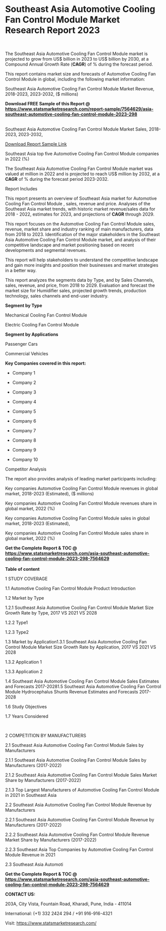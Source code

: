 <h1>Southeast Asia Automotive Cooling Fan Control Module Market Research Report 2023</h1><br/><p>The Southeast Asia Automotive Cooling Fan Control Module market is projected to grow from US$ billion in 2023 to US$ billion by 2030, at a Compound Annual Growth Rate (<strong>CAGR</strong>) of % during the forecast period.</p><p>
 
 This report contains market size and forecasts of Automotive Cooling Fan Control Module in global, including the following market information:</p><p>
 
 Southeast Asia Automotive Cooling Fan Control Module Market Revenue, 2018-2023, 2023-2032, ($ millions)</p><div><b>Download FREE Sample of this Report @ <a href="https://www.statsmarketresearch.com/download-free-sample/7564629/asia-southeast-automotive-cooling-fan-control-module-2023-298">https://www.statsmarketresearch.com/report-sample/7564629/asia-southeast-automotive-cooling-fan-control-module-2023-298</a></b></div><br><p>
 
 Southeast Asia Automotive Cooling Fan Control Module Market Sales, 2018-2023, 2023-2032,</p><p><a href="https://www.statsmarketresearch.com/download-free-sample/7564629/asia-southeast-automotive-cooling-fan-control-module-2023-298">Download Report Sample Link</a></p><p>
 
 Southeast Asia top five Automotive Cooling Fan Control Module companies in 2022 (%)</p><p>
 
 The Southeast Asia Automotive Cooling Fan Control Module market was valued at million in 2022 and is projected to reach US$ million by 2032, at a <strong>CAGR</strong> of % during the forecast period 2023-2032.</p><p>
 
 Report Includes</p><p>
 
 This report presents an overview of Southeast Asia market for Automotive Cooling Fan Control Module , sales, revenue and price. Analyses of the Southeast Asia market trends, with historic market revenue/sales data for 2018 - 2022, estimates for 2023, and projections of <strong>CAGR</strong> through 2029.</p><p>
 
 This report focuses on the Automotive Cooling Fan Control Module sales, revenue, market share and industry ranking of main manufacturers, data from 2018 to 2023. Identification of the major stakeholders in the Southeast Asia Automotive Cooling Fan Control Module market, and analysis of their competitive landscape and market positioning based on recent developments and segmental revenues.</p><p>
 
 This report will help stakeholders to understand the competitive landscape and gain more insights and position their businesses and market strategies in a better way.</p><p>
 
 This report analyzes the segments data by Type, and by Sales Channels, sales, revenue, and price, from 2018 to 2029. Evaluation and forecast the market size for Humidifier sales, projected growth trends, production technology, sales channels and end-user industry.</p><p>
 
  <strong>Segment by Type</strong></p><p>
 
 Mechanical Cooling Fan Control Module</p><p>Electric Cooling Fan Control Module</p><p>
 
 <strong> Segment <strong><strong>by Applications</strong></strong></strong></p><p>
 
 Passenger Cars</p><p>Commercial Vehicles</p><p><strong>Key Companies covered in this report:</strong></p><p>
 
 </p><ul><p></p><li>Company 1</li><p></p><li>Company 2</li><p></p><li>Company 3</li><p></p><li>Company 4</li><p></p><li>Company 5</li><p></p><li>Company 6</li><p></p><li>Company 7</li><p></p><li>Company 8</li><p></p><li>Company 9</li><p></p><li>Company 10</li><p></p></ul><p>Competitor Analysis</p><p>
 
 The report also provides analysis of leading market participants including:</p><p>
 
 Key companies Automotive Cooling Fan Control Module revenues in global market, 2018-2023 (Estimated), ($ millions)</p><p>
 
 Key companies Automotive Cooling Fan Control Module revenues share in global market, 2022 (%)</p><p>
 
 Key companies Automotive Cooling Fan Control Module sales in global market, 2018-2023 (Estimated),</p><p>
 
 Key companies Automotive Cooling Fan Control Module sales share in global market, 2022 (%)</p><div><b>Get the Complete Report & TOC @ <a href="https://www.statsmarketresearch.com/asia-southeast-automotive-cooling-fan-control-module-2023-298-7564629">https://www.statsmarketresearch.com/asia-southeast-automotive-cooling-fan-control-module-2023-298-7564629</a></b></div><br><b>Table of content</b><p>1 STUDY COVERAGE<br />
 
 1.1 Automotive Cooling Fan Control Module Product Introduction<br />
 
 1.2 Market by Type<br />
 
 1.2.1 Southeast Asia Automotive Cooling Fan Control Module Market Size Growth Rate by Type, 2017 VS 2021 VS 2028<br />
 
 1.2.2 Type1<br />
 
 1.2.3 Type2<br />
 
 1.3 Market by Application1.3.1 Southeast Asia Automotive Cooling Fan Control Module Market Size Growth Rate by Application, 2017 VS 2021 VS 2028<br />
 
 1.3.2 Application 1<br />
 
 1.3.3 Application 2<br />
 
 1.4 Southeast Asia Automotive Cooling Fan Control Module Sales Estimates and Forecasts 2017-20281.5 Southeast Asia Automotive Cooling Fan Control Module Hydrocephalus Shunts Revenue Estimates and Forecasts 2017-2028<br />
 
 1.6 Study Objectives<br />
 
 1.7 Years Considered<br />
 
 <br />
 
 2 COMPETITION BY MANUFACTURERS<br />
 
 2.1 Southeast Asia Automotive Cooling Fan Control Module Sales by Manufacturers<br />
 
 2.1.1 Southeast Asia Automotive Cooling Fan Control Module Sales by Manufacturers (2017-2022)<br />
 
 2.1.2 Southeast Asia Automotive Cooling Fan Control Module Sales Market Share by Manufacturers (2017-2022)<br />
 
 2.1.3 Top Largest Manufacturers of Automotive Cooling Fan Control Module in 2021 in Southeast Asia<br />
 
 2.2 Southeast Asia Automotive Cooling Fan Control Module Revenue by Manufacturers<br />
 
 2.2.1 Southeast Asia Automotive Cooling Fan Control Module Revenue by Manufacturers (2017-2022)<br />
 
 2.2.2 Southeast Asia Automotive Cooling Fan Control Module Revenue Market Share by Manufacturers (2017-2022)<br />
 
 2.2.3 Southeast Asia Top Companies by Automotive Cooling Fan Control Module Revenue in 2021<br />
 
 2.3 Southeast Asia Automoti<br><div><b>Get the Complete Report & TOC @ <a href="https://www.statsmarketresearch.com/asia-southeast-automotive-cooling-fan-control-module-2023-298-7564629">https://www.statsmarketresearch.com/asia-southeast-automotive-cooling-fan-control-module-2023-298-7564629</a></b></div></p>
 
 <b>CONTACT US:</b><br>
 
 203A, City Vista, Fountain Road, Kharadi, Pune, India - 411014 <br>
 
 International: (+1) 332 2424 294 / +91 916-916-4321<br>
 
 Visit: <a href="https://www.statsmarketresearch.com/">https://www.statsmarketresearch.com/</a>
 
 <br>